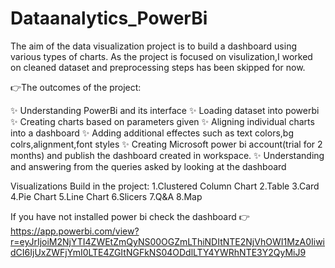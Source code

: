 # Dataanalytics_PowerBi

The aim of the data visualization project is to build a dashboard using various types of charts. 
As the project is focused on visulization,I worked on cleaned dataset and preprocessing steps has been skipped for now.
 
👉The outcomes of the project:

✨ Understanding PowerBi and its interface
✨ Loading dataset into powerbi
✨ Creating charts based on parameters given
✨ Aligning individual charts into a dashboard 
✨ Adding additional effectes such as text colors,bg colrs,alignment,font styles
✨ Creating Microsoft power bi account(trial for 2 months) and publish the dashboard created in workspace.
✨ Understanding and answering from the queries asked by looking at the dashboard

Visualizations Build in the project:
1.Clustered Column Chart
2.Table
3.Card
4.Pie Chart
5.Line Chart
6.Slicers
7.Q&A
8.Map

If you have not installed power bi check the dashboard 
👉https://app.powerbi.com/view?r=eyJrIjoiM2NjYTI4ZWEtZmQyNS00OGZmLThiNDItNTE2NjVhOWI1MzA0IiwidCI6IjUxZWFjYmI0LTE4ZGItNGFkNS04ODdlLTY4YWRhNTE3Y2QyMiJ9
